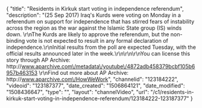 {
    "title": "Residents in Kirkuk start voting in independence referendum",
    "description": "(25 Sep 2017) Iraq's Kurds were voting on Monday in a referendum on support for independence that has stirred fears of instability across the region as the war against the Islamic State group (IS) winds down. \r\nThe Kurds are likely to approve the referendum, but the non-binding vote is not expected to result in any formal declaration of independence.\r\nInitial results from the poll are expected Tuesday, with the official results announced later in the week.\r\n\r\n\r\nYou can license this story through AP Archive: http:\/\/www.aparchive.com\/metadata\/youtube\/4872adb458379bcbf105b6957b463153 \r\nFind out more about AP Archive: http:\/\/www.aparchive.com\/HowWeWork",
    "channelid": "123184222",
    "videoid": "123187377",
    "date_created": "1506864121",
    "date_modified": "1508436647",
    "type": "",
    "layout": "channelVideo",
    "url": "\/c1\/residents-in-kirkuk-start-voting-in-independence-referendum\/123184222-123187377"
}